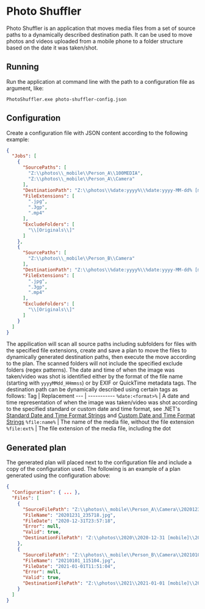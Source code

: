 # Photo Shuffler
Photo Shuffler is an application that moves media files from a set of source paths to a dynamically described destination path. It can be used to move photos and videos uploaded from a mobile phone to a folder structure based on the date it was taken/shot.

## Running
Run the application at command line with the path to a configuration file as argument, like:
```
PhotoShuffler.exe photo-shuffler-config.json
```

## Configuration
Create a configuration file with JSON content according to the following example:
```json
{
  "Jobs": [
    {
      "SourcePaths": [
        "Z:\\photos\\_mobile\\Person_A\\100MEDIA",
        "Z:\\photos\\_mobile\\Person_A\\Camera"
      ],
      "DestinationPath": "Z:\\photos\\%date:yyyy%\\%date:yyyy-MM-dd% [mobile]\\%file:name%_A%file:ext%",
      "FileExtensions": [
        ".jpg",
        ".3gp",
        ".mp4"
      ],
      "ExcludeFolders": [
        "\\[Originals\\]"
      ]
    },
    {
      "SourcePaths": [
        "Z:\\photos\\_mobile\\Person_B\\Camera"
      ],
      "DestinationPath": "Z:\\photos\\%date:yyyy%\\%date:yyyy-MM-dd% [mobile]\\%file:name%_B%file:ext%",
      "FileExtensions": [
        ".jpg",
        ".3gp",
        ".mp4"
      ],
      "ExcludeFolders": [
        "\\[Originals\\]"
      ]
    }
  ]
}
```
The appilication will scan all source paths including subfolders for files with the specified file extensions, create and save a plan to move the files to dynamically generated destination paths, then execute the move according to the plan. The scanned folders will not include the specified exclude folders (regex patterns). The date and time of when the image was taken/video was shot is identified either by the format of the file name (starting with `yyyyMMdd_HHmmss`) or by EXIF or QuickTime metadata tags. The destination path can be dynamically described using certain tags as follows:
Tag | Replacement
--- | -----------
`%date:<format>%` | A date and time representation of when the image was taken/video was shot according to the specified standard or custom date and time format, see .NET's [Standard Date and Time Format Strings](https://docs.microsoft.com/en-us/dotnet/standard/base-types/standard-date-and-time-format-strings) and [Custom Date and Time Format Strings](https://docs.microsoft.com/en-us/dotnet/standard/base-types/custom-date-and-time-format-strings)
`%file:name%` | The name of the media file, without the file extension
`%file:ext%` | The file extension of the media file, including the dot

## Generated plan
The generated plan will placed next to the configuration file and include a copy of the configuration used. The following is an example of a plan generated using the configuration above:
```json
{
  "Configuration": { ... },
  "Files": [
    {
      "SourceFilePath": "Z:\\photos\\_mobile\\Person_A\\Camera\\20201231_235718.jpg",
      "FileName": "20201231_235718.jpg",
      "FileDate": "2020-12-31T23:57:18",
      "Error": null,
      "Valid": true,
      "DestinationFilePath": "Z:\\photos\\2020\\2020-12-31 [mobile]\\20201231_235718_A.jpg"
    },
    {
      "SourceFilePath": "Z:\\photos\\_mobile\\Person_B\\Camera\\20210101_115104.jpg",
      "FileName": "20210101_115104.jpg",
      "FileDate": "2021-01-01T11:51:04",
      "Error": null,
      "Valid": true,
      "DestinationFilePath": "Z:\\photos\\2021\\2021-01-01 [mobile]\\20210101_115104_B.jpg"
    }
  ]
}
```
